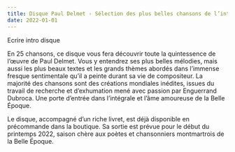 ```yaml
---
title: Disque Paul Delmet - Sélection des plus belles chansons de l’intégrale
date: 2022-01-01
---
```


Ecrire intro disque

<!--more-->

En 25 chansons, ce disque vous fera découvrir toute la quintessence de l’œuvre de Paul Delmet. Vous y entendrez ses plus belles mélodies, mais aussi les plus beaux textes et les grands thèmes abordés dans l’immense fresque sentimentale qu’il a peinte durant sa vie de compositeur. La majorité des chansons sont des créations mondiales inédites, issues du travail de recherche et d’exhumation mené avec passion par Enguerrand Dubroca. Une porte d’entrée dans l’intégrale et l’âme amoureuse de la Belle Époque.

Le disque, accompagné d’un riche livret, est déjà disponible en précommande dans la boutique. Sa sortie est prévue pour le début du printemps 2022, saison chère aux poètes et chansonniers montmartrois de la Belle Époque.